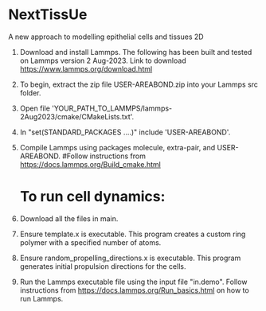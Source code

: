 # NextTissUe
A new approach to modelling epithelial cells and tissues 2D 

1) Download and install Lammps. The following has been built and tested on Lammps version 2 Aug-2023. Link to download https://www.lammps.org/download.html
2) To begin, extract the zip file USER-AREABOND.zip into your Lammps src folder.
3) Open file 'YOUR_PATH_TO_LAMMPS/lammps-2Aug2023/cmake/CMakeLists.txt'.
4) In "set(STANDARD_PACKAGES ....)" include 'USER-AREABOND'.
5) Compile Lammps using packages molecule, extra-pair, and USER-AREABOND. #Follow instructions from https://docs.lammps.org/Build_cmake.html

   # To run cell dynamics:
1) Download all the files in main.
2) Ensure template.x is executable. This program creates a custom ring polymer with a specified number of atoms.
3) Ensure random_propelling_directions.x is executable. This program generates initial propulsion directions for the cells.
4) Run the Lammps executable file using the input file "in.demo". Follow instructions from https://docs.lammps.org/Run_basics.html on how to run Lammps. 
